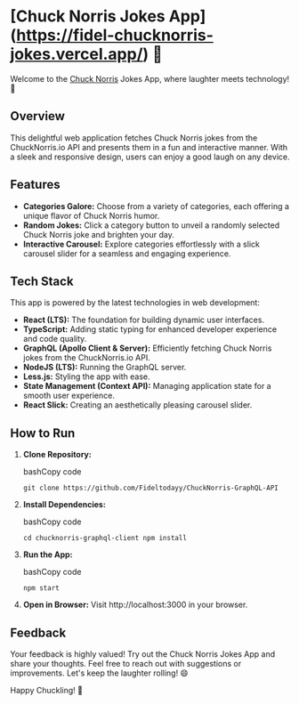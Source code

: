 # [Chuck Norris Jokes App] (https://fidel-chucknorris-jokes.vercel.app/) 🤣

Welcome to the [Chuck Norris](https://fidel-chucknorris-jokes.vercel.app/) Jokes App, where laughter meets technology! 🚀

## Overview

This delightful web application fetches Chuck Norris jokes from the ChuckNorris.io API and presents them in a fun and interactive manner. With a sleek and responsive design, users can enjoy a good laugh on any device.

## Features

-   **Categories Galore:** Choose from a variety of categories, each offering a unique flavor of Chuck Norris humor.
-   **Random Jokes:** Click a category button to unveil a randomly selected Chuck Norris joke and brighten your day.
-   **Interactive Carousel:** Explore categories effortlessly with a slick carousel slider for a seamless and engaging experience.

## Tech Stack

This app is powered by the latest technologies in web development:

-   **React (LTS):** The foundation for building dynamic user interfaces.
-   **TypeScript:** Adding static typing for enhanced developer experience and code quality.
-   **GraphQL (Apollo Client & Server):** Efficiently fetching Chuck Norris jokes from the ChuckNorris.io API.
-   **NodeJS (LTS):** Running the GraphQL server.
-   **Less.js:** Styling the app with ease.
-   **State Management (Context API):** Managing application state for a smooth user experience.
-   **React Slick:** Creating an aesthetically pleasing carousel slider.

## How to Run

1.  **Clone Repository:**
    
    bashCopy code
    
    `git clone https://github.com/Fideltodayy/ChuckNorris-GraphQL-API` 
    
2.  **Install Dependencies:**
    
    bashCopy code
    
    `cd chucknorris-graphql-client
    npm install` 
    
3.  **Run the App:**
    
    bashCopy code
    
    `npm start` 
    
4.  **Open in Browser:** Visit http://localhost:3000 in your browser.
    

## Feedback

Your feedback is highly valued! Try out the Chuck Norris Jokes App and share your thoughts. Feel free to reach out with suggestions or improvements. Let's keep the laughter rolling! 😄

Happy Chuckling! 🎉

